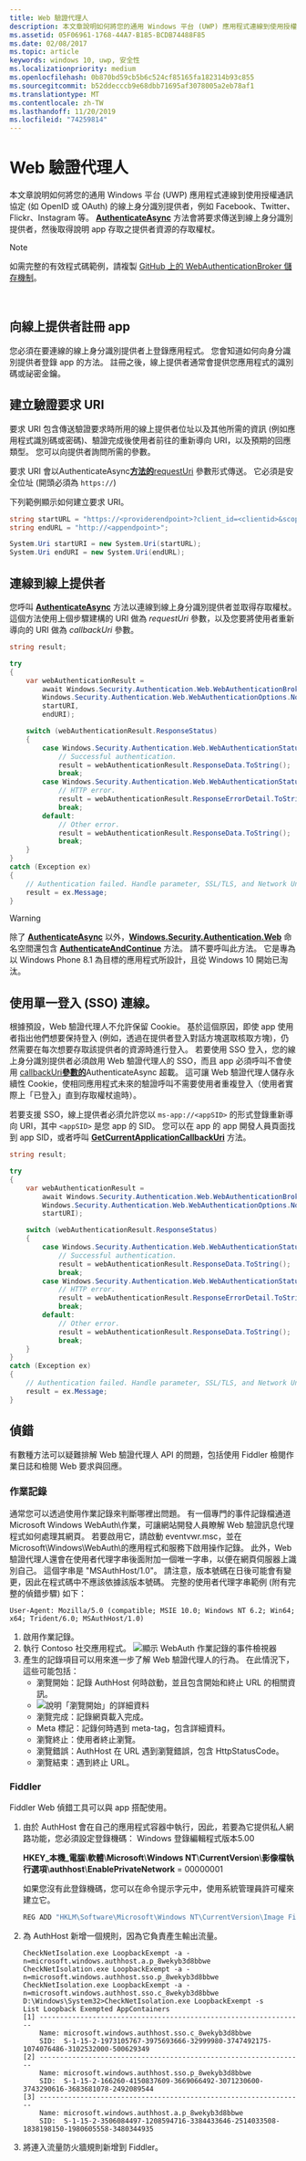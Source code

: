 ```yaml
---
title: Web 驗證代理人
description: 本文章說明如何將您的通用 Windows 平台 (UWP) 應用程式連線到使用授權通訊協定 (如 OpenID 或 OAuth) 的線上身分識別提供者，例如 Facebook、Twitter、Flickr、Instagram 等。
ms.assetid: 05F06961-1768-44A7-B185-BCDB74488F85
ms.date: 02/08/2017
ms.topic: article
keywords: windows 10, uwp, 安全性
ms.localizationpriority: medium
ms.openlocfilehash: 0b870bd59cb5b6c524cf85165fa182314b93c855
ms.sourcegitcommit: b52ddecccb9e68dbb71695af3078005a2eb78af1
ms.translationtype: MT
ms.contentlocale: zh-TW
ms.lasthandoff: 11/20/2019
ms.locfileid: "74259814"
---
```

# <a name="web-authentication-broker"></a>Web 驗證代理人




本文章說明如何將您的通用 Windows 平台 (UWP) 應用程式連線到使用授權通訊協定 (如 OpenID 或 OAuth) 的線上身分識別提供者，例如 Facebook、Twitter、Flickr、Instagram 等。 [  **AuthenticateAsync**](https://docs.microsoft.com/uwp/api/windows.security.authentication.web.webauthenticationbroker.authenticateasync) 方法會將要求傳送到線上身分識別提供者，然後取得說明 app 存取之提供者資源的存取權杖。

>[!NOTE]
>如需完整的有效程式碼範例，請複製 [GitHub 上的 WebAuthenticationBroker 儲存機制](https://github.com/Microsoft/Windows-universal-samples/tree/master/Samples/WebAuthenticationBroker)。

 

## <a name="register-your-app-with-your-online-provider"></a>向線上提供者註冊 app


您必須在要連線的線上身分識別提供者上登錄應用程式。 您會知道如何向身分識別提供者登錄 app 的方法。 註冊之後，線上提供者通常會提供您應用程式的識別碼或祕密金鑰。

## <a name="build-the-authentication-request-uri"></a>建立驗證要求 URI


要求 URI 包含傳送驗證要求時所用的線上提供者位址以及其他所需的資訊 (例如應用程式識別碼或密碼)、驗證完成後使用者前往的重新導向 URI，以及預期的回應類型。 您可以向提供者詢問所需的參數。

要求 URI 會以AuthenticateAsync[**方法的**requestUri](https://docs.microsoft.com/uwp/api/windows.security.authentication.web.webauthenticationbroker.authenticateasync) 參數形式傳送。 它必須是安全位址 (開頭必須為 `https://`)

下列範例顯示如何建立要求 URI。

```cs
string startURL = "https://<providerendpoint>?client_id=<clientid>&scope=<scopes>&response_type=token";
string endURL = "http://<appendpoint>";

System.Uri startURI = new System.Uri(startURL);
System.Uri endURI = new System.Uri(endURL);
```

## <a name="connect-to-the-online-provider"></a>連線到線上提供者


您呼叫 [**AuthenticateAsync**](https://docs.microsoft.com/uwp/api/windows.security.authentication.web.webauthenticationbroker.authenticateasync) 方法以連線到線上身分識別提供者並取得存取權杖。 這個方法使用上個步驟建構的 URI 做為 *requestUri* 參數，以及您要將使用者重新導向的 URI 做為 *callbackUri* 參數。

```cs
string result;

try
{
    var webAuthenticationResult = 
        await Windows.Security.Authentication.Web.WebAuthenticationBroker.AuthenticateAsync( 
        Windows.Security.Authentication.Web.WebAuthenticationOptions.None, 
        startURI, 
        endURI);

    switch (webAuthenticationResult.ResponseStatus)
    {
        case Windows.Security.Authentication.Web.WebAuthenticationStatus.Success:
            // Successful authentication. 
            result = webAuthenticationResult.ResponseData.ToString(); 
            break;
        case Windows.Security.Authentication.Web.WebAuthenticationStatus.ErrorHttp:
            // HTTP error. 
            result = webAuthenticationResult.ResponseErrorDetail.ToString(); 
            break;
        default:
            // Other error.
            result = webAuthenticationResult.ResponseData.ToString(); 
            break;
    } 
}
catch (Exception ex)
{
    // Authentication failed. Handle parameter, SSL/TLS, and Network Unavailable errors here. 
    result = ex.Message;
}
```

>[!WARNING]
>除了 [**AuthenticateAsync**](https://docs.microsoft.com/uwp/api/windows.security.authentication.web.webauthenticationbroker.authenticateasync) 以外，[**Windows.Security.Authentication.Web**](https://docs.microsoft.com/uwp/api/Windows.Security.Authentication.Web) 命名空間還包含 [**AuthenticateAndContinue**](https://docs.microsoft.com/uwp/api/Windows.Security.Authentication.Web.WebAuthenticationBroker#methods) 方法。 請不要呼叫此方法。 它是專為以 Windows Phone 8.1 為目標的應用程式所設計，且從 Windows 10 開始已淘汰。

## <a name="connecting-with-single-sign-on-sso"></a>使用單一登入 (SSO) 連線。


根據預設，Web 驗證代理人不允許保留 Cookie。 基於這個原因，即使 app 使用者指出他們想要保持登入 (例如，透過在提供者登入對話方塊選取核取方塊)，仍然需要在每次想要存取該提供者的資源時進行登入。 若要使用 SSO 登入，您的線上身分識別提供者必須啟用 Web 驗證代理人的 SSO，而且 app 必須呼叫不會使用 [callbackUri**參數的**](https://docs.microsoft.com/uwp/api/windows.security.authentication.web.webauthenticationbroker.authenticateasync)AuthenticateAsync 超載。 這可讓 Web 驗證代理人儲存永續性 Cookie，使相同應用程式未來的驗證呼叫不需要使用者重複登入（使用者實際上「已登入」直到存取權杖逾時）。

若要支援 SSO，線上提供者必須允許您以 `ms-app://<appSID>` 的形式登錄重新導向 URI，其中 `<appSID>` 是您 app 的 SID。 您可以在 app 的 app 開發人員頁面找到 app SID，或者呼叫 [**GetCurrentApplicationCallbackUri**](https://docs.microsoft.com/uwp/api/windows.security.authentication.web.webauthenticationbroker.getcurrentapplicationcallbackuri) 方法。

```cs
string result;

try
{
    var webAuthenticationResult = 
        await Windows.Security.Authentication.Web.WebAuthenticationBroker.AuthenticateAsync( 
        Windows.Security.Authentication.Web.WebAuthenticationOptions.None, 
        startURI);

    switch (webAuthenticationResult.ResponseStatus)
    {
        case Windows.Security.Authentication.Web.WebAuthenticationStatus.Success:
            // Successful authentication. 
            result = webAuthenticationResult.ResponseData.ToString(); 
            break;
        case Windows.Security.Authentication.Web.WebAuthenticationStatus.ErrorHttp:
            // HTTP error. 
            result = webAuthenticationResult.ResponseErrorDetail.ToString(); 
            break;
        default:
            // Other error.
            result = webAuthenticationResult.ResponseData.ToString(); 
            break;
    } 
}
catch (Exception ex)
{
    // Authentication failed. Handle parameter, SSL/TLS, and Network Unavailable errors here. 
    result = ex.Message;
}
```

## <a name="debugging"></a>偵錯


有數種方法可以疑難排解 Web 驗證代理人 API 的問題，包括使用 Fiddler 檢閱作業日誌和檢閱 Web 要求與回應。

### <a name="operational-logs"></a>作業記錄

通常您可以透過使用作業記錄來判斷哪裡出問題。 有一個專門的事件記錄檔通道 Microsoft Windows WebAuth\\作業，可讓網站開發人員瞭解 Web 驗證訊息代理程式如何處理其網頁。 若要啟用它，請啟動 eventvwr.msc，並在 Microsoft\\Windows\\WebAuth\\的應用程式和服務下啟用操作記錄。 此外，Web 驗證代理人還會在使用者代理字串後面附加一個唯一字串，以便在網頁伺服器上識別自己。 這個字串是 "MSAuthHost/1.0"。 請注意，版本號碼在日後可能會有變更，因此在程式碼中不應該依據該版本號碼。 完整的使用者代理字串範例 (附有完整的偵錯步驟) 如下：

`User-Agent: Mozilla/5.0 (compatible; MSIE 10.0; Windows NT 6.2; Win64; x64; Trident/6.0; MSAuthHost/1.0)`

1.  啟用作業記錄。
2.  執行 Contoso 社交應用程式。 ![顯示 WebAuth 作業記錄的事件檢視器](images/wab-event-viewer-1.png)
3.  產生的記錄項目可以用來進一步了解 Web 驗證代理人的行為。 在此情況下，這些可能包括：
    -   瀏覽開始：記錄 AuthHost 何時啟動，並且包含開始和終止 URL 的相關資訊。
    -   ![說明「瀏覽開始」的詳細資料](images/wab-event-viewer-2.png)
    -   瀏覽完成：記錄網頁載入完成。
    -   Meta 標記：記錄何時遇到 meta-tag，包含詳細資料。
    -   瀏覽終止：使用者終止瀏覽。
    -   瀏覽錯誤：AuthHost 在 URL 遇到瀏覽錯誤，包含 HttpStatusCode。
    -   瀏覽結束：遇到終止 URL。

### <a name="fiddler"></a>Fiddler

Fiddler Web 偵錯工具可以與 app 搭配使用。

1.  由於 AuthHost 會在自己的應用程式容器中執行，因此，若要為它提供私人網路功能，您必須設定登錄機碼： Windows 登錄編輯程式版本5.00

    **HKEY\_本機\_電腦**\\**軟體**\\**Microsoft**\\**Windows NT**\\**CurrentVersion**\\**影像檔執行選項**\\**authhost**\\**EnablePrivateNetwork** = 00000001

    如果您沒有此登錄機碼，您可以在命令提示字元中，使用系統管理員許可權來建立它。

    ```cmd 
    REG ADD "HKLM\Software\Microsoft\Windows NT\CurrentVersion\Image File Execution Options\authhost.exe" /v EnablePrivateNetwork /t REG_DWORD /d 1 /f
    ```

2.  為 AuthHost 新增一個規則，因為它負責產生輸出流量。
    ```syntax
    CheckNetIsolation.exe LoopbackExempt -a -n=microsoft.windows.authhost.a.p_8wekyb3d8bbwe
    CheckNetIsolation.exe LoopbackExempt -a -n=microsoft.windows.authhost.sso.p_8wekyb3d8bbwe
    CheckNetIsolation.exe LoopbackExempt -a -n=microsoft.windows.authhost.sso.c_8wekyb3d8bbwe
    D:\Windows\System32>CheckNetIsolation.exe LoopbackExempt -s
    List Loopback Exempted AppContainers
    [1] -----------------------------------------------------------------
        Name: microsoft.windows.authhost.sso.c_8wekyb3d8bbwe
        SID:  S-1-15-2-1973105767-3975693666-32999980-3747492175-1074076486-3102532000-500629349
    [2] -----------------------------------------------------------------
        Name: microsoft.windows.authhost.sso.p_8wekyb3d8bbwe
        SID:  S-1-15-2-166260-4150837609-3669066492-3071230600-3743290616-3683681078-2492089544
    [3] -----------------------------------------------------------------
        Name: microsoft.windows.authhost.a.p_8wekyb3d8bbwe
        SID:  S-1-15-2-3506084497-1208594716-3384433646-2514033508-1838198150-1980605558-3480344935
    ```

3.  將連入流量防火牆規則新增到 Fiddler。